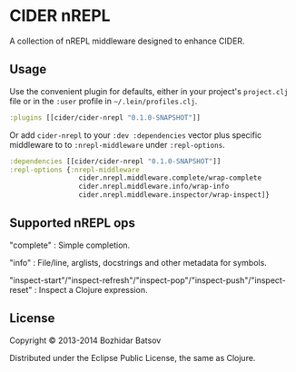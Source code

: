 # CIDER nREPL

A collection of nREPL middleware designed to enhance CIDER.

## Usage

Use the convenient plugin for defaults, either in your project's
`project.clj` file or in the `:user` profile in
`~/.lein/profiles.clj`.

```clojure
:plugins [[cider/cider-nrepl "0.1.0-SNAPSHOT"]]
```

Or add `cider-nrepl` to your `:dev :dependencies` vector plus specific
middleware to to `:nrepl-middleware` under `:repl-options`.

```clojure
:dependencies [[cider/cider-nrepl "0.1.0-SNAPSHOT"]]
:repl-options {:nrepl-middleware
                 cider.nrepl.middleware.complete/wrap-complete
                 cider.nrepl.middleware.info/wrap-info
                 cider.nrepl.middleware.inspector/wrap-inspect]}
```

## Supported nREPL ops

"complete" : Simple completion.

"info" : File/line, arglists, docstrings and other metadata for symbols.

"inspect-start"/"inspect-refresh"/"inspect-pop"/"inspect-push"/"inspect-reset" :
Inspect a Clojure expression.

## License

Copyright © 2013-2014 Bozhidar Batsov

Distributed under the Eclipse Public License, the same as Clojure.

